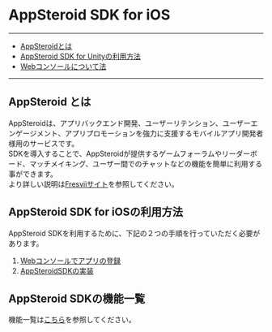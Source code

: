 # AppSteroid SDK for iOS

----------

- [AppSteroidとは](#AboutAppSteroid)
- [AppSteroid SDK for Unityの利用方法](#HowToUse)
- [Webコンソールについて法](#WebConsole)

---

## <a name="AboutAppSteroid">AppSteroid とは</a>
AppSteroidは、アプリバックエンド開発、ユーザーリテンション、ユーザーエンゲージメント、アプリプロモーションを強力に支援するモバイルアプリ開発者様用のサービスです。  
SDKを導入することで、AppSteroidが提供するゲームフォーラムやリーダーボード、マッチメイキング、ユーザー間でのチャットなどの機能を簡単に利用する事ができます。  
より詳しい説明は[Fresviiサイト](https://fresvii.com/features/social)を参照してください。

## <a name="HowToUse">AppSteroid SDK for iOSの利用方法</a>
AppSteroid SDKを利用するために、下記の２つの手順を行っていただく必要があります。

1. [Webコンソールでアプリの登録](./Webコンソールでアプリ登録.md)
2. [AppSteroidSDKの実装](./AppSteroidGetStarted.md)

## <a name="Features">AppSteroid SDKの機能一覧</a>
機能一覧は[こちら](機能一覧.md)を参照してください。




